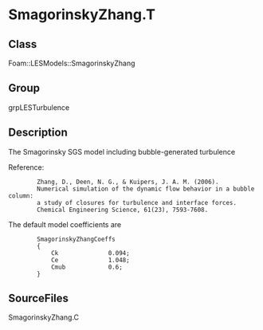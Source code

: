 # SmagorinskyZhang.T 
## Class
Foam::LESModels::SmagorinskyZhang

## Group
grpLESTurbulence

## Description
The Smagorinsky SGS model including bubble-generated turbulence

Reference:
```
        Zhang, D., Deen, N. G., & Kuipers, J. A. M. (2006).
        Numerical simulation of the dynamic flow behavior in a bubble column:
        a study of closures for turbulence and interface forces.
        Chemical Engineering Science, 61(23), 7593-7608.
```

The default model coefficients are
```
        SmagorinskyZhangCoeffs
        {
            Ck              0.094;
            Ce              1.048;
            Cmub            0.6;
        }
```

## SourceFiles
SmagorinskyZhang.C

